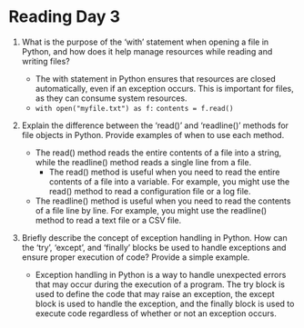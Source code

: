 # Reading Day 3

1. What is the purpose of the ‘with’ statement when opening a file in Python, and how does it help manage resources while reading and writing files?
   * The with statement in Python ensures that resources are closed automatically, even if an exception occurs. This is important for files, as they can consume system resources.
   * `with open("myfile.txt") as f:`
        `contents = f.read()`

2. Explain the difference between the ‘read()’ and ‘readline()’ methods for file objects in Python. Provide examples of when to use each method.
   * The read() method reads the entire contents of a file into a string, while the readline() method reads a single line from a file.
     * The read() method is useful when you need to read the entire contents of a file into a variable. For example, you might use the read() method to read a configuration file or a log file.
   * The readline() method is useful when you need to read the contents of a file line by line. For example, you might use the readline() method to read a text file or a CSV file.

3. Briefly describe the concept of exception handling in Python. How can the ‘try’, ‘except’, and ‘finally’ blocks be used to handle exceptions and ensure proper execution of code? Provide a simple example.
   * Exception handling in Python is a way to handle unexpected errors that may occur during the execution of a program. The try block is used to define the code that may raise an exception, the except block is used to handle the exception, and the finally block is used to execute code regardless of whether or not an exception occurs.
